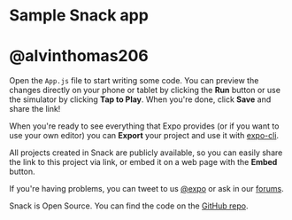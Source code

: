 # Sample Snack app
# @alvinthomas206

Open the `App.js` file to start writing some code. You can preview the changes directly on your phone or tablet by clicking the **Run** button or use the simulator by clicking **Tap to Play**. When you're done, click **Save** and share the link!

When you're ready to see everything that Expo provides (or if you want to use your own editor) you can **Export** your project and use it with [expo-cli](https://docs.expo.io/versions/latest/introduction/installation.html).

All projects created in Snack are publicly available, so you can easily share the link to this project via link, or embed it on a web page with the **Embed** button.

If you're having problems, you can tweet to us [@expo](https://twitter.com/expo) or ask in our [forums](https://forums.expo.io).

Snack is Open Source. You can find the code on the [GitHub repo](https://github.com/expo/snack-web).
